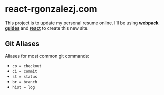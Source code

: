 # react-rgonzalezj.com
This project is to update my personal resume online. I'll be using **[webpack guides][webpack-web]** and **[react][react-web]** to
create this new site.

[comment]: <> (This are links for above code.)
[react-web]: https://reactjs.org/
[webpack-web]: https://webpack.js.org/guides/getting-started/

## Git Aliases
Aliases for most common git commands:
- `co = checkout`
- `ci = commit`
- `st = status`
- `br = branch`
- `hist = log`
